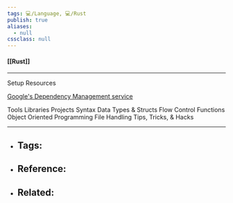 ```yaml
---
tags: 💻️/Language, 💻️/Rust
publish: true
aliases:
  - null
cssclass: null
---
```


#### [[Rust]]

---

Setup
Resources

[Google's Dependency Management service](https://deps.dev/)

Tools
Libraries
Projects
Syntax
Data Types & Structs
Flow Control
Functions
Object Oriented Programming
File Handling
Tips, Tricks, & Hacks

---

- Tags: 
	- 
- Reference:
	- 
- Related:
	- 
